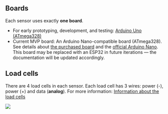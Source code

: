 ## Boards
Each sensor uses exactly **one board**.
- For early prototyping, development, and testing: [Arduino Uno (ATmega328)](https://docs.arduino.cc/hardware/uno-rev3)
- Current MVP board: An Arduino Nano-compatible board (ATmega328). See details about [the purchased board](https://www.aliexpress.us/item/3256805181470394.html) and the [official Arduino Nano](https://docs.arduino.cc/hardware/nano/).
  This board may be replaced with an ESP32 in future iterations — the documentation will be updated accordingly.

## Load cells
There are 4 load cells in each sensor.
Each load cell has 3 wires: power (-), power (+) and data (**analog**). 
For more information: [Information about the load cells](https://www.aliexpress.com/item/3256807206855525.html?spm=a2g0o.productlist.main.30.102419c66jf7Ja&algo_pvid=9a9f2756-80ae-4369-a6d3-aae5a4f486e7&algo_exp_id=9a9f2756-80ae-4369-a6d3-aae5a4f486e7-29&pdp_ext_f=%7B%22order%22%3A%2211%22%2C%22eval%22%3A%221%22%7D&pdp_npi=4%40dis%21ILS%2112.27%213.40%21%21%2125.64%217.11%21%400b1bf20a17527516678152527ede96%2112000040562516683%21sea%21IL%210%21ABX&curPageLogUid=t4mAkb9HiaTn&utparam-url=scene%3Asearch%7Cquery_from%3A&gatewayAdapt=4itemAdapt#nav-specification)

![](https://ae01.alicdn.com/kf/Sa66a015e58ba4ea983f0fbb4d8454d145.jpg)
